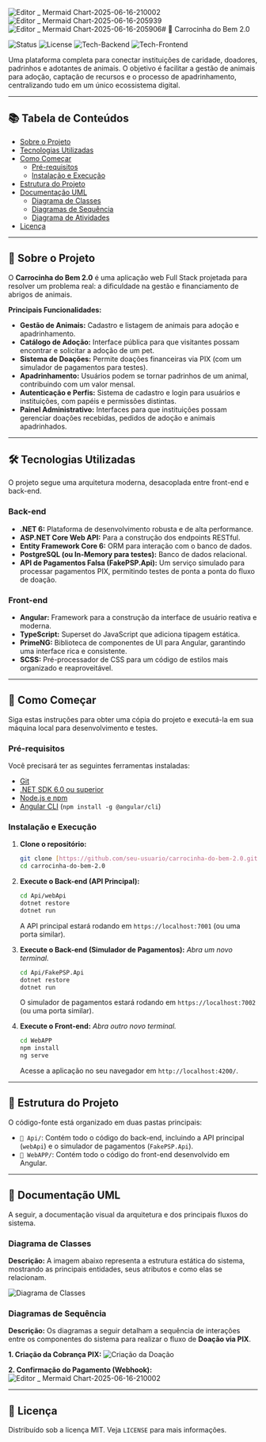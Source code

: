 ![Editor _ Mermaid Chart-2025-06-16-210002](https://github.com/user-attachments/assets/08009052-95f7-4c8a-879f-ebb41a7fc2ea)![Editor _ Mermaid Chart-2025-06-16-205939](https://github.com/user-attachments/assets/49f4c1bd-3920-46ad-8359-c60ea82cb5ed)![Editor _ Mermaid Chart-2025-06-16-205906](https://github.com/user-attachments/assets/1c7e8cd9-aab8-4d22-8b50-6f40fc69607a)# 🐾 Carrocinha do Bem 2.0

![Status](https://img.shields.io/badge/status-em%20desenvolvimento-yellow)
![License](https://img.shields.io/badge/license-MIT-blue)
![Tech-Backend](https://img.shields.io/badge/backend-.NET%206-blueviolet)
![Tech-Frontend](https://img.shields.io/badge/frontend-Angular-red)

Uma plataforma completa para conectar instituições de caridade, doadores, padrinhos e adotantes de animais. O objetivo é facilitar a gestão de animais para adoção, captação de recursos e o processo de apadrinhamento, centralizando tudo em um único ecossistema digital.

---

## 📚 Tabela de Conteúdos

* [Sobre o Projeto](#-sobre-o-projeto)
* [Tecnologias Utilizadas](#-tecnologias-utilizadas)
* [Como Começar](#-como-começar)
  * [Pré-requisitos](#pré-requisitos)
  * [Instalação e Execução](#instalação-e-execução)
* [Estrutura do Projeto](#-estrutura-do-projeto)
* [Documentação UML](#-documentação-uml)
  * [Diagrama de Classes](#diagrama-de-classes)
  * [Diagramas de Sequência](#diagramas-de-sequência)
  * [Diagrama de Atividades](#diagrama-de-atividades)
* [Licença](#-licença)

---

## 🌟 Sobre o Projeto

O **Carrocinha do Bem 2.0** é uma aplicação web Full Stack projetada para resolver um problema real: a dificuldade na gestão e financiamento de abrigos de animais.

**Principais Funcionalidades:**
* **Gestão de Animais:** Cadastro e listagem de animais para adoção e apadrinhamento.
* **Catálogo de Adoção:** Interface pública para que visitantes possam encontrar e solicitar a adoção de um pet.
* **Sistema de Doações:** Permite doações financeiras via PIX (com um simulador de pagamentos para testes).
* **Apadrinhamento:** Usuários podem se tornar padrinhos de um animal, contribuindo com um valor mensal.
* **Autenticação e Perfis:** Sistema de cadastro e login para usuários e instituições, com papéis e permissões distintas.
* **Painel Administrativo:** Interfaces para que instituições possam gerenciar doações recebidas, pedidos de adoção e animais apadrinhados.

---

## 🛠️ Tecnologias Utilizadas

O projeto segue uma arquitetura moderna, desacoplada entre front-end e back-end.

### Back-end
* **.NET 6:** Plataforma de desenvolvimento robusta e de alta performance.
* **ASP.NET Core Web API:** Para a construção dos endpoints RESTful.
* **Entity Framework Core 6:** ORM para interação com o banco de dados.
* **PostgreSQL (ou In-Memory para testes):** Banco de dados relacional.
* **API de Pagamentos Falsa (FakePSP.Api):** Um serviço simulado para processar pagamentos PIX, permitindo testes de ponta a ponta do fluxo de doação.

### Front-end
* **Angular:** Framework para a construção da interface de usuário reativa e moderna.
* **TypeScript:** Superset do JavaScript que adiciona tipagem estática.
* **PrimeNG:** Biblioteca de componentes de UI para Angular, garantindo uma interface rica e consistente.
* **SCSS:** Pré-processador de CSS para um código de estilos mais organizado e reaproveitável.

---

## 🚀 Como Começar

Siga estas instruções para obter uma cópia do projeto e executá-la em sua máquina local para desenvolvimento e testes.

### Pré-requisitos

Você precisará ter as seguintes ferramentas instaladas:
* [Git](https://git-scm.com/)
* [.NET SDK 6.0 ou superior](https://dotnet.microsoft.com/download/dotnet/6.0)
* [Node.js e npm](https://nodejs.org/en/)
* [Angular CLI](https://angular.io/cli) (`npm install -g @angular/cli`)

### Instalação e Execução

1.  **Clone o repositório:**
    ```bash
    git clone [https://github.com/seu-usuario/carrocinha-do-bem-2.0.git](https://github.com/seu-usuario/carrocinha-do-bem-2.0.git)
    cd carrocinha-do-bem-2.0
    ```

2.  **Execute o Back-end (API Principal):**
    ```bash
    cd Api/webApi
    dotnet restore
    dotnet run
    ```
    A API principal estará rodando em `https://localhost:7001` (ou uma porta similar).

3.  **Execute o Back-end (Simulador de Pagamentos):**
    *Abra um novo terminal.*
    ```bash
    cd Api/FakePSP.Api
    dotnet restore
    dotnet run
    ```
    O simulador de pagamentos estará rodando em `https://localhost:7002` (ou uma porta similar).

4.  **Execute o Front-end:**
    *Abra outro novo terminal.*
    ```bash
    cd WebAPP
    npm install
    ng serve
    ```
    Acesse a aplicação no seu navegador em `http://localhost:4200/`.

---

## 📁 Estrutura do Projeto

O código-fonte está organizado em duas pastas principais:

* `📁 Api/`: Contém todo o código do back-end, incluindo a API principal (`webApi`) e o simulador de pagamentos (`FakePSP.Api`).
* `📁 WebAPP/`: Contém todo o código do front-end desenvolvido em Angular.

---

## 📄 Documentação UML

A seguir, a documentação visual da arquitetura e dos principais fluxos do sistema.

### Diagrama de Classes

**Descrição:** A imagem abaixo representa a estrutura estática do sistema, mostrando as principais entidades, seus atributos e como elas se relacionam.

![Diagrama de Classes](https://github.com/user-attachments/assets/b722c521-09a9-46bd-9160-7561d026625d)

### Diagramas de Sequência

**Descrição:** Os diagramas a seguir detalham a sequência de interações entre os componentes do sistema para realizar o fluxo de **Doação via PIX**.

**1. Criação da Cobrança PIX:**
![Criação da Doação](https://github.com/user-attachments/assets/2e9841f5-ce33-481b-a1ce-455bd391a881)


**2. Confirmação do Pagamento (Webhook):**
![Editor _ Mermaid Chart-2025-06-16-210002](https://github.com/user-attachments/assets/573db714-3082-4b84-a7a1-feae92b537d3)

---

## 📝 Licença

Distribuído sob a licença MIT. Veja `LICENSE` para mais informações.
